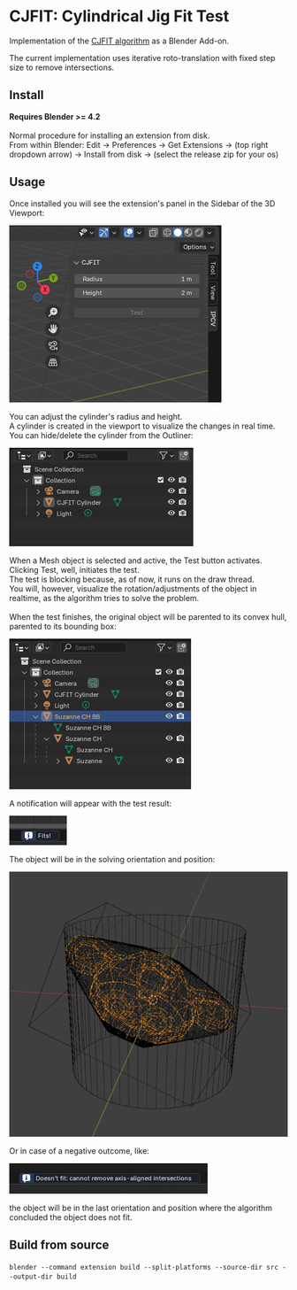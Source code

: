 # CJFIT: Cylindrical Jig Fit Test

Implementation of the [CJFIT algorithm](doc/cjfit.pdf) as a Blender Add-on.

The current implementation uses iterative roto-translation with fixed step size to remove intersections.

## Install

**Requires Blender >= 4.2**
\
\
Normal procedure for installing an extension from disk.
\
From within Blender: Edit -> Preferences -> Get Extensions -> (top right 
dropdown arrow) -> Install from disk -> (select the release zip for your os)

## Usage

Once installed you will see the extension's panel in the Sidebar of the 3D Viewport:

![panel default](doc/img/panel_default.png)

You can adjust the cylinder's radius and height. 
\
A cylinder is created in the viewport to visualize the changes in real time. 
\
You can hide/delete the cylinder from the Outliner:

![outliner](doc/img/outliner.png)

When a Mesh object is selected and active, the Test button activates.
\
Clicking Test, well, initiates the test.
\
The test is blocking because, as of now, it runs on the draw thread.
\
You will, however, visualize the rotation/adjustments of the object in realtime, as the algorithm tries to solve the problem.
\
\
When the test finishes, the original object will be parented to its convex hull, parented to its bounding box:

![outliner final](doc/img/outliner_final.png)

A notification will appear with the test result:

![fits](doc/img/fits.png)

The object will be in the solving orientation and position:

![solved](doc/img/solved.png)

Or in case of a negative outcome, like:

![doesn't fit](doc/img/nofit.png)

the object will be in the last orientation and position where the algorithm concluded the object does not fit.

## Build from source

`blender --command extension build --split-platforms --source-dir src --output-dir build`


